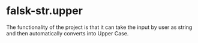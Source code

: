 # falsk-str.upper
The functionality of the project is that it can take the input by user as string and then automatically converts into Upper Case.
